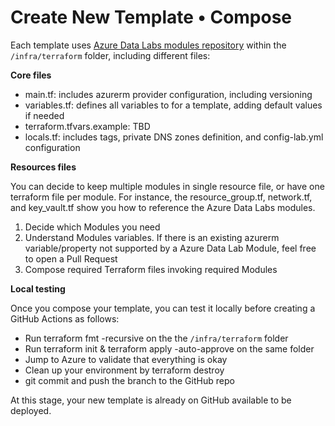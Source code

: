# Create New Template • Compose

Each template uses [Azure Data Labs modules repository](https://github.com/Azure/azure-data-labs-modules) within the `/infra/terraform` folder, including different files:

**Core files**

- main.tf: includes azurerm provider configuration, including versioning
- variables.tf: defines all variables to for a template, adding default values if needed
- terraform.tfvars.example: TBD
- locals.tf: includes tags, private DNS zones definition, and config-lab.yml configuration

**Resources files**

You can decide to keep multiple modules in single resource file, or have one terraform file per module. For instance, the resource_group.tf, network.tf, and key_vault.tf show you how to reference the Azure Data Labs modules.

1. Decide which Modules you need
2. Understand Modules variables. If there is an existing azurerm variable/property not supported by a Azure Data Lab Module, feel free to open a Pull Request 
3. Compose required Terraform files invoking required Modules

**Local testing**

Once you compose your template, you can test it locally before creating a GitHub Actions as follows:

- Run terraform fmt -recursive on the the `/infra/terraform` folder
- Run terraform init & terraform apply -auto-approve on the same folder
- Jump to Azure to validate that everything is okay
- Clean up your environment by terraform destroy
- git commit and push the branch to the GitHub repo

At this stage, your new template is already on GitHub available to be deployed.
